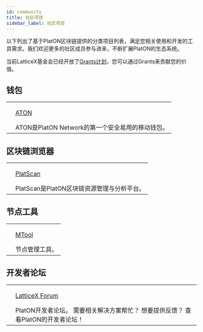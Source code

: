 ```yaml
---
id: community
title: 社区项目
sidebar_label: 社区项目
---
```


以下列出了基于PlatON区块链提供的分类项目列表，满足您相关使用和开发的工具需求。我们欢迎更多的社区成员参与进来，不断扩展PlatON的生态系统。

当前LatticeX基金会已经开放了[Grants计划](https://latticex.foundation/grants)，您可以通过Grants来贡献您的价值。

## 钱包
<table class="commmunity-table">
    <tr>
        <td><img alt="" src="/Docs/img/logo.png"></td>
        <td>
            <p class="color"><a target="_blank" href="https://developer.platon.network/?lang=zh">ATON</a></p>
            ATON是PlatON Network的第一个安全易用的移动钱包。
        </td>
    </tr>
</table>

## 区块链浏览器
<table class="commmunity-table">
    <tr>
        <td><img alt="" src="/Docs/img/logo.png"></td>
        <td>
            <p class="color"><a target="_blank" href="https://platscan.test.platon.network/?lang=zh">PlatScan</a></p>
            PlatScan是PlatON区块链资源管理与分析平台。
        </td>
    </tr>
</table>

## 节点工具
<table class="commmunity-table">
    <tr>
        <td><img alt="" src="/Docs/img/logo.png"></td>
        <td>
            <p class="color"><a target="_blank" href="https://7w6qnuo9se.s3.eu-central-1.amazonaws.com/mtool/mtool-setup/0.8.0.0/mtool-setup.exe">MTool</a></p>
            节点管理工具。
        </td>
    </tr>
</table>

## 开发者论坛
<table class="commmunity-table">
    <tr>
        <td><img alt="" src="/Docs/img/logo.png"></td>
        <td>
            <p class="color"><a target="_blank" href="https://forum.latticex.foundation/">LatticeX Forum</a></p>
            PlatON开发者论坛。 需要相关解决方案帮忙？ 想要提供反馈？ 查看PlatON的开发者论坛！
        </td>
    </tr>
</table>